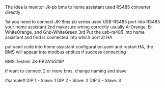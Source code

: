 The idea is monitor Jk-pb bms to home assistant used RS485 converter directly

1st you need to connect JK-Bms pb series used USB-RS485 port into RS485 your home assistant 
2nd makesure wiring correctly usually A-Orange, B-WhiteOrange, and Gnd-WhiteGreen
3rd Put the usb-rs485 into home assistant and find is connected into which port at HA

put yaml code into home assistant configuration.yaml and restart HA, the BMS will appear into modbus entities if success connecting

BMS Tested:
JK-PB2A15S16P

if want to connect 2 or more bms, change naming and slave

#sample#
DIP 1 - Slave: 1
DIP 2 - Slave: 2
DIP 3 - Slave: 3

